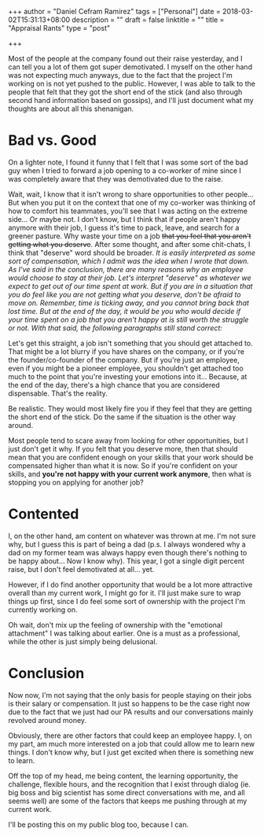 +++
author = "Daniel Cefram Ramirez"
tags = ["Personal"]
date = 2018-03-02T15:31:13+08:00
description = ""
draft = false
linktitle = ""
title = "Appraisal Rants"
type = "post"

+++

Most of the people at the company found out their raise yesterday, and I can tell you a lot of them got super demotivated. I myself on the other hand was not expecting much anyways, due to the fact that the project I'm working on is not yet pushed to the public. However, I was able to talk to the people that felt that they got the short end of the stick (and also through second hand information based on gossips), and I'll just document what my thoughts are about all this shenanigan.

# Bad vs. Good

On a lighter note, I found it funny that I felt that I was some sort of the bad guy when I tried to forward a job opening to a co-worker of mine since I was completely aware that they was demotivated due to the raise.

Wait, wait, I know that it isn't wrong to share opportunities to other people… But when you put it on the context that one of my co-worker was thinking of how to comfort his teammates, you'll see that I was acting on the extreme side… Or maybe not. I don't know, but I think that if people aren't happy anymore with their job, I guess it's time to pack, leave, and search for a greener pasture. Why waste your time on a job ~~that you feel that you aren't getting what you deserve~~. After some thought, and after some chit-chats, I think that "deserve" word should be broader. _It is easily interpreted as some sort of compensation, which I admit was the idea when I wrote that down. As I've said in the conclusion, there are many reasons why an employee would choose to stay at their job. Let's interpret "deserve" as whatever we expect to get out of our time spent at work. But if you are in a situation that you do feel like you are not getting what you deserve, don't be afraid to move on. Remember, time is ticking away, and you cannot bring back that lost time. But at the end of the day, it would be you who would decide if your time spent on a job that you aren't happy at is still worth the struggle or not. With that said, the following paragraphs still stand correct:_

Let's get this straight, a job isn't something that you should get attached to. That might be a lot blurry if you have shares on the company, or if you're the founder/co-founder of the company. But if you're just an employee, even if you might be a pioneer employee, you shouldn't get attached too much to the point that you're investing your emotions into it… Because, at the end of the day, there's a high chance that you are considered dispensable. That's the reality.

Be realistic. They would most likely fire you if they feel that they are getting the short end of the stick. Do the same if the situation is the other way around.

Most people tend to scare away from looking for other opportunities, but I just don't get it why. If you felt that you deserve more, then that should mean that you are confident enough on your skills that your work should be compensated higher than what it is now. So if you're confident on your skills, and **you're not happy with your current work anymore**, then what is stopping you on applying for another job?

# Contented

I, on the other hand, am content on whatever was thrown at me. I'm not sure why, but I guess this is part of being a dad (p.s. I always wondered why a dad on my former team was always happy even though there's nothing to be happy about... Now I know why). This year, I got a single digit percent raise, but I don't feel demotivated at all… yet.

However, if I do find another opportunity that would be a lot more attractive overall than my current work, I might go for it. I'll just make sure to wrap things up first, since I do feel some sort of ownership with the project I'm currently working on.

Oh wait, don't mix up the feeling of ownership with the "emotional attachment" I was talking about earlier. One is a must as a professional, while the other is just simply being delusional.

# Conclusion

Now now, I'm not saying that the only basis for people staying on their jobs is their salary or compensation. It just so happens to be the case right now due to the fact that we just had our PA results and our conversations mainly revolved around money.

Obviously, there are other factors that could keep an employee happy. I, on my part, am much more interested on a job that could allow me to learn new things. I don't know why, but I just get excited when there is something new to learn.

Off the top of my head, me being content, the learning opportunity, the challenge, flexible hours, and the recognition that I exist through dialog (ie. big boss and big scientist has some direct conversations with me, and all seems well) are some of the factors that keeps me pushing through at my current work.

I'll be posting this on my public blog too, because I can.
